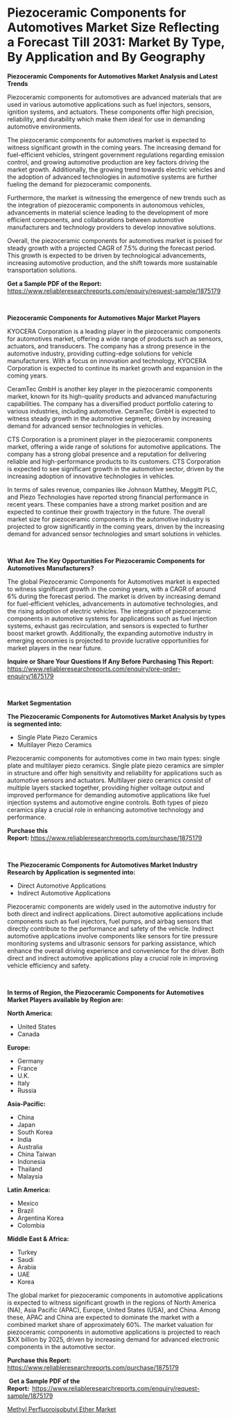 <p><h1>Piezoceramic Components for Automotives Market Size Reflecting a Forecast Till 2031: Market By Type, By Application and By Geography</h1></p><p><strong>Piezoceramic Components for Automotives Market Analysis and Latest Trends</strong></p>
<p><p>Piezoceramic components for automotives are advanced materials that are used in various automotive applications such as fuel injectors, sensors, ignition systems, and actuators. These components offer high precision, reliability, and durability which make them ideal for use in demanding automotive environments.</p><p>The piezoceramic components for automotives market is expected to witness significant growth in the coming years. The increasing demand for fuel-efficient vehicles, stringent government regulations regarding emission control, and growing automotive production are key factors driving the market growth. Additionally, the growing trend towards electric vehicles and the adoption of advanced technologies in automotive systems are further fueling the demand for piezoceramic components.</p><p>Furthermore, the market is witnessing the emergence of new trends such as the integration of piezoceramic components in autonomous vehicles, advancements in material science leading to the development of more efficient components, and collaborations between automotive manufacturers and technology providers to develop innovative solutions.</p><p>Overall, the piezoceramic components for automotives market is poised for steady growth with a projected CAGR of 7.5% during the forecast period. This growth is expected to be driven by technological advancements, increasing automotive production, and the shift towards more sustainable transportation solutions.</p></p>
<p><strong>Get a Sample PDF of the Report:&nbsp;</strong> <a href="https://www.reliableresearchreports.com/enquiry/request-sample/1875179">https://www.reliableresearchreports.com/enquiry/request-sample/1875179</a></p>
<p>&nbsp;</p>
<p><strong>Piezoceramic Components for Automotives Major Market Players</strong></p>
<p><p>KYOCERA Corporation is a leading player in the piezoceramic components for automotives market, offering a wide range of products such as sensors, actuators, and transducers. The company has a strong presence in the automotive industry, providing cutting-edge solutions for vehicle manufacturers. With a focus on innovation and technology, KYOCERA Corporation is expected to continue its market growth and expansion in the coming years.</p><p>CeramTec GmbH is another key player in the piezoceramic components market, known for its high-quality products and advanced manufacturing capabilities. The company has a diversified product portfolio catering to various industries, including automotive. CeramTec GmbH is expected to witness steady growth in the automotive segment, driven by increasing demand for advanced sensor technologies in vehicles.</p><p>CTS Corporation is a prominent player in the piezoceramic components market, offering a wide range of solutions for automotive applications. The company has a strong global presence and a reputation for delivering reliable and high-performance products to its customers. CTS Corporation is expected to see significant growth in the automotive sector, driven by the increasing adoption of innovative technologies in vehicles.</p><p>In terms of sales revenue, companies like Johnson Matthey, Meggitt PLC, and Piezo Technologies have reported strong financial performance in recent years. These companies have a strong market position and are expected to continue their growth trajectory in the future. The overall market size for piezoceramic components in the automotive industry is projected to grow significantly in the coming years, driven by the increasing demand for advanced sensor technologies and smart solutions in vehicles.</p></p>
<p>&nbsp;</p>
<p><strong>What Are The Key Opportunities For Piezoceramic Components for Automotives Manufacturers?</strong></p>
<p><p>The global Piezoceramic Components for Automotives market is expected to witness significant growth in the coming years, with a CAGR of around 6% during the forecast period. The market is driven by increasing demand for fuel-efficient vehicles, advancements in automotive technologies, and the rising adoption of electric vehicles. The integration of piezoceramic components in automotive systems for applications such as fuel injection systems, exhaust gas recirculation, and sensors is expected to further boost market growth. Additionally, the expanding automotive industry in emerging economies is projected to provide lucrative opportunities for market players in the near future.</p></p>
<p><strong>Inquire or Share Your Questions If Any Before Purchasing This Report:</strong> <a href="https://www.reliableresearchreports.com/enquiry/pre-order-enquiry/1875179">https://www.reliableresearchreports.com/enquiry/pre-order-enquiry/1875179</a></p>
<p>&nbsp;</p>
<p><strong>Market Segmentation</strong></p>
<p><strong>The Piezoceramic Components for Automotives Market Analysis by types is segmented into:</strong></p>
<p><ul><li>Single Plate Piezo Ceramics</li><li>Multilayer Piezo Ceramics</li></ul></p>
<p><p>Piezoceramic components for automotives come in two main types: single plate and multilayer piezo ceramics. Single plate piezo ceramics are simpler in structure and offer high sensitivity and reliability for applications such as automotive sensors and actuators. Multilayer piezo ceramics consist of multiple layers stacked together, providing higher voltage output and improved performance for demanding automotive applications like fuel injection systems and automotive engine controls. Both types of piezo ceramics play a crucial role in enhancing automotive technology and performance.</p></p>
<p><strong>Purchase this Report:&nbsp;</strong><a href="https://www.reliableresearchreports.com/purchase/1875179">https://www.reliableresearchreports.com/purchase/1875179</a></p>
<p>&nbsp;</p>
<p><strong>The Piezoceramic Components for Automotives Market Industry Research by Application is segmented into:</strong></p>
<p><ul><li>Direct Automotive Applications</li><li>Indirect Automotive Applications</li></ul></p>
<p><p>Piezoceramic components are widely used in the automotive industry for both direct and indirect applications. Direct automotive applications include components such as fuel injectors, fuel pumps, and airbag sensors that directly contribute to the performance and safety of the vehicle. Indirect automotive applications involve components like sensors for tire pressure monitoring systems and ultrasonic sensors for parking assistance, which enhance the overall driving experience and convenience for the driver. Both direct and indirect automotive applications play a crucial role in improving vehicle efficiency and safety.</p></p>
<p>&nbsp;</p>
<p><strong>In terms of Region, the Piezoceramic Components for Automotives Market Players available by Region are:</strong></p>
<p>
    <p> <strong> North America: </strong>
        <ul>
            <li>United States</li>
            <li>Canada</li>
        </ul>
        </p> 
    <p> <strong> Europe: </strong>
        <ul>
            <li>Germany</li>
            <li>France</li>
            <li>U.K.</li>
            <li>Italy</li>
            <li>Russia</li>
        </ul>
        </p> 
    <p> <strong> Asia-Pacific: </strong>
        <ul>
            <li>China</li>
            <li>Japan</li>
            <li>South Korea</li>
            <li>India</li>
            <li>Australia</li>
            <li>China Taiwan</li>
            <li>Indonesia</li>
            <li>Thailand</li>
            <li>Malaysia</li>
        </ul>
        </p> 
    <p> <strong> Latin America: </strong>
        <ul>
            <li>Mexico</li>
            <li>Brazil</li>
            <li>Argentina Korea</li>
            <li>Colombia</li>
        </ul>
        </p> 
    <p> <strong> Middle East & Africa: </strong>
        <ul>
            <li>Turkey</li>
            <li>Saudi</li>
            <li>Arabia</li>
            <li>UAE</li>
            <li>Korea</li>
        </ul>
    </p>
    </p>
<p><p>The global market for piezoceramic components in automotive applications is expected to witness significant growth in the regions of North America (NA), Asia Pacific (APAC), Europe, United States (USA), and China. Among these, APAC and China are expected to dominate the market with a combined market share of approximately 60%. The market valuation for piezoceramic components in automotive applications is projected to reach $XX billion by 2025, driven by increasing demand for advanced electronic components in the automotive sector.</p></p>
<p><strong>Purchase this Report: </strong><a href="https://www.reliableresearchreports.com/purchase/1875179">https://www.reliableresearchreports.com/purchase/1875179</a></p>
<p>&nbsp;<strong>Get a Sample PDF of the Report:&nbsp;&nbsp;</strong><a href="https://www.reliableresearchreports.com/enquiry/request-sample/1875179">https://www.reliableresearchreports.com/enquiry/request-sample/1875179</a></p>
<p><strong></strong></p>
<p><p><a href="https://fearless-okapi-6c8.notion.site/Methyl-Perfluoroisobutyl-Ether-Market-Size-and-Examines-its-Market-Scope-with-a-Primary-Focus-on-G-a5c10323cc564b8e8900040a05209864">Methyl Perfluoroisobutyl Ether Market</a></p></p>